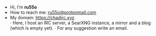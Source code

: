 - Hi, I’m **ru55o**
- How to reach me: ru55o@protonmail.com
- My domain: https://chadirc.xyz  
    · Here, I host an IRC server, a SearXNG instance, a mirror and a blog (which is empty yet).
    · For any suggestion write an email.

<!---
byru55o/byru55o is a ✨ special ✨ repository because its `README.md` (this file) appears on your GitHub profile.
You can click the Preview link to take a look at your changes.
--->
